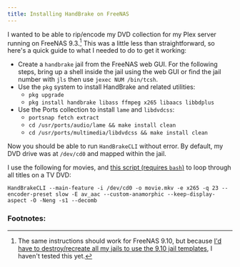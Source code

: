 ```yaml
---
title: Installing HandBrake on FreeNAS
---
```


I wanted to be able to rip/encode my DVD collection for my Plex server running on FreeNAS 9.3.[^freenas910] This was a little less than straightforward, so here's a quick guide to what I needed to do to get it working:

* Create a `handbrake` jail from the FreeNAS web GUI. For the following steps, bring up a shell inside the jail using the web GUI or find the jail number with `jls` then use `jexec NUM /bin/tcsh`.
* Use the `pkg` system to install HandBrake and related utilities:
  * `pkg upgrade`
  * `pkg install handbrake libass ffmpeg x265 libaacs libbdplus`
* Use the Ports collection to install `lame` and `libdvdcss`:
  * `portsnap fetch extract`
  * `cd /usr/ports/audio/lame && make install clean`
  * `cd /usr/ports/multimedia/libdvdcss && make install clean`

Now you should be able to run `HandBrakeCLI` without error. By default, my DVD drive was at `/dev/cd0` and mapped within the jail.

I use the following for movies, and [this script (requires `bash`)](https://gist.github.com/ryanfb/ee31af4bf611ff707d9b) to loop through all titles on a TV DVD:

    HandBrakeCLI --main-feature -i /dev/cd0 -o movie.mkv -e x265 -q 23 --encoder-preset slow -E av_aac --custom-anamorphic --keep-display-aspect -O -Neng -s1 --decomb

### Footnotes:

[^freenas910]: The same instructions should work for FreeNAS 9.10, but because [I'd have to destroy/recreate all my jails to use the 9.10 jail templates](https://forums.freenas.org/index.php?threads/freenas-9-10-release-now-available.42223/), I haven't tested this yet.
